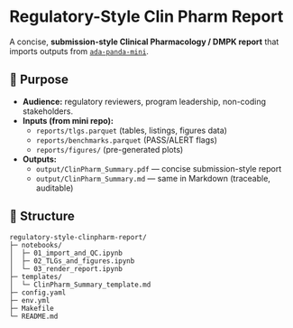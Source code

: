 # Regulatory-Style Clin Pharm Report

A concise, **submission-style Clinical Pharmacology / DMPK report** that imports outputs from [`ada-panda-mini`](https://github.com/camontefusco/ada-panda-mini).

## 🎯 Purpose
- **Audience:** regulatory reviewers, program leadership, non-coding stakeholders.  
- **Inputs (from mini repo):**
  - `reports/tlgs.parquet` (tables, listings, figures data)
  - `reports/benchmarks.parquet` (PASS/ALERT flags)
  - `reports/figures/` (pre-generated plots)
- **Outputs:**  
  - `output/ClinPharm_Summary.pdf` — concise submission-style report
  - `output/ClinPharm_Summary.md` — same in Markdown (traceable, auditable)

## 📂 Structure

```arduino
regulatory-style-clinpharm-report/
├─ notebooks/
│  ├─ 01_import_and_QC.ipynb
│  ├─ 02_TLGs_and_figures.ipynb
│  └─ 03_render_report.ipynb
├─ templates/
│  └─ ClinPharm_Summary_template.md
├─ config.yaml
├─ env.yml
├─ Makefile
└─ README.md
```
